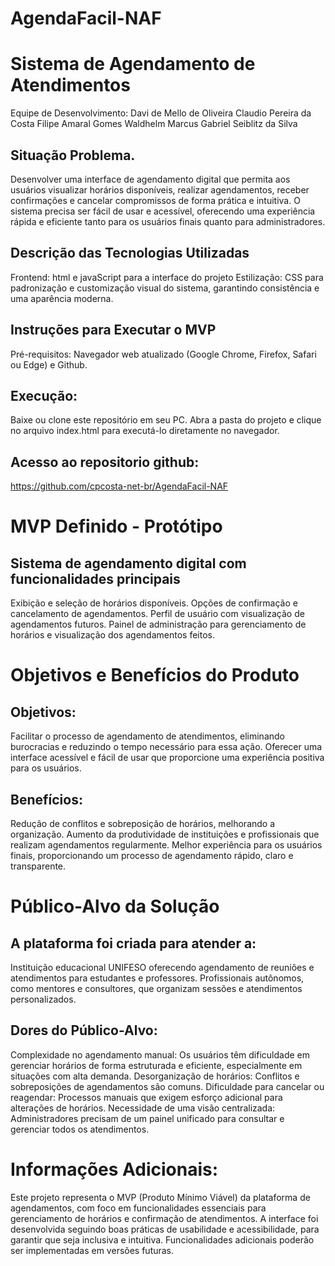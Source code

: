 # AgendaFacil-NAF
# Sistema de Agendamento de Atendimentos

Equipe de Desenvolvimento:
Davi de Mello de Oliveira
Claudio Pereira da Costa
Filipe Amaral Gomes Waldhelm
Marcus Gabriel Seiblitz da Silva

## Situação Problema.
Desenvolver uma interface de agendamento digital que permita aos usuários visualizar horários disponíveis, realizar agendamentos, receber confirmações e cancelar compromissos de forma prática e intuitiva. O sistema precisa ser fácil de usar e acessível, oferecendo uma experiência rápida e eficiente tanto para os usuários finais quanto para administradores.

## Descrição das Tecnologias Utilizadas
Frontend: html e javaScript para a interface do projeto
Estilização: CSS para padronização e customização visual do sistema, garantindo consistência e uma aparência moderna.

## Instruções para Executar o MVP
Pré-requisitos: Navegador web atualizado (Google Chrome, Firefox, Safari ou Edge) e Github.

## Execução:
Baixe ou clone este repositório em seu PC.
Abra a pasta do projeto e clique no arquivo index.html para executá-lo diretamente no navegador.

## Acesso ao repositorio github:
https://github.com/cpcosta-net-br/AgendaFacil-NAF

# MVP Definido - Protótipo

## Sistema de agendamento digital com funcionalidades principais
Exibição e seleção de horários disponíveis.
Opções de confirmação e cancelamento de agendamentos.
Perfil de usuário com visualização de agendamentos futuros.
Painel de administração para gerenciamento de horários e visualização dos agendamentos feitos.

# Objetivos e Benefícios do Produto

## Objetivos:
Facilitar o processo de agendamento de atendimentos, eliminando burocracias e reduzindo o tempo necessário para essa ação.
Oferecer uma interface acessível e fácil de usar que proporcione uma experiência positiva para os usuários.

## Benefícios:
Redução de conflitos e sobreposição de horários, melhorando a organização.
Aumento da produtividade de instituições e profissionais que realizam agendamentos regularmente.
Melhor experiência para os usuários finais, proporcionando um processo de agendamento rápido, claro e transparente.

# Público-Alvo da Solução

## A plataforma foi criada para atender a:
Instituição educacional UNIFESO oferecendo agendamento de reuniões e atendimentos para estudantes e professores.
Profissionais autônomos, como mentores e consultores, que organizam sessões e atendimentos personalizados.

## Dores do Público-Alvo:
Complexidade no agendamento manual: Os usuários têm dificuldade em gerenciar horários de forma estruturada e eficiente, especialmente em situações com alta demanda.
Desorganização de horários: Conflitos e sobreposições de agendamentos são comuns.
Dificuldade para cancelar ou reagendar: Processos manuais que exigem esforço adicional para alterações de horários.
Necessidade de uma visão centralizada: Administradores precisam de um painel unificado para consultar e gerenciar todos os atendimentos.

# Informações Adicionais:
Este projeto representa o MVP (Produto Mínimo Viável) da plataforma de agendamentos, com foco em funcionalidades essenciais para gerenciamento de horários e confirmação de atendimentos.
A interface foi desenvolvida seguindo boas práticas de usabilidade e acessibilidade, para garantir que seja inclusiva e intuitiva. Funcionalidades adicionais poderão ser implementadas em versões futuras.
